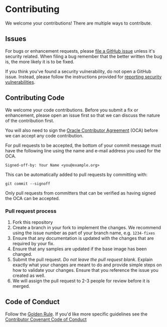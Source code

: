 # Contributing

We welcome your contributions! There are multiple ways to contribute.

## Issues

For bugs or enhancement requests, please [file a GitHub issue](https://github.com/oracle/centos2ol/issues)
unless it's security related. When filing a bug remember that the better written the bug is, the more likely
it is to be fixed.

If you think you've found a security vulnerability, do not open a GitHub issue.
Instead, please follow the instructions provided for [reporting security vulnerabilities](./SECURITY.md).

## Contributing Code

We welcome your code contributions. Before you submit a fix or enhancement, please
open an issue first so that we can discuss the nature of the contribution first.

You will also need to sign the [Oracle Contributor Agreement](https://www.oracle.com/technetwork/community/oca-486395.html) (OCA)
before we can accept any code contribution.

For pull requests to be accepted, the bottom of your commit message must have
the following line using the name and e-mail address you used for the OCA.

```text
Signed-off-by: Your Name <you@example.org>
```

This can be automatically added to pull requests by committing with:

```text
git commit --signoff
```

Only pull requests from committers that can be verified as having
signed the OCA can be accepted.

### Pull request process

1. Fork this repository
1. Create a branch in your fork to implement the changes. We recommend using
the issue number as part of your branch name, e.g. `1234-fixes`
1. Ensure that any documentation is updated with the changes that are required
by your fix.
1. Ensure that any samples are updated if the base image has been changed.
1. Submit the pull request. *Do not leave the pull request blank*. Explain exactly
what your changes are meant to do and provide simple steps on how to validate
your changes. Ensure that you reference the issue you created as well.
1. We will assign the pull request to 2-3 people for review before it is merged.

## Code of Conduct

Follow the [Golden Rule](https://en.wikipedia.org/wiki/Golden_Rule). If you'd like more specific
guidelines see the [Contributor Covenant Code of Conduct](https://www.contributor-covenant.org/version/1/4/code-of-conduct/)